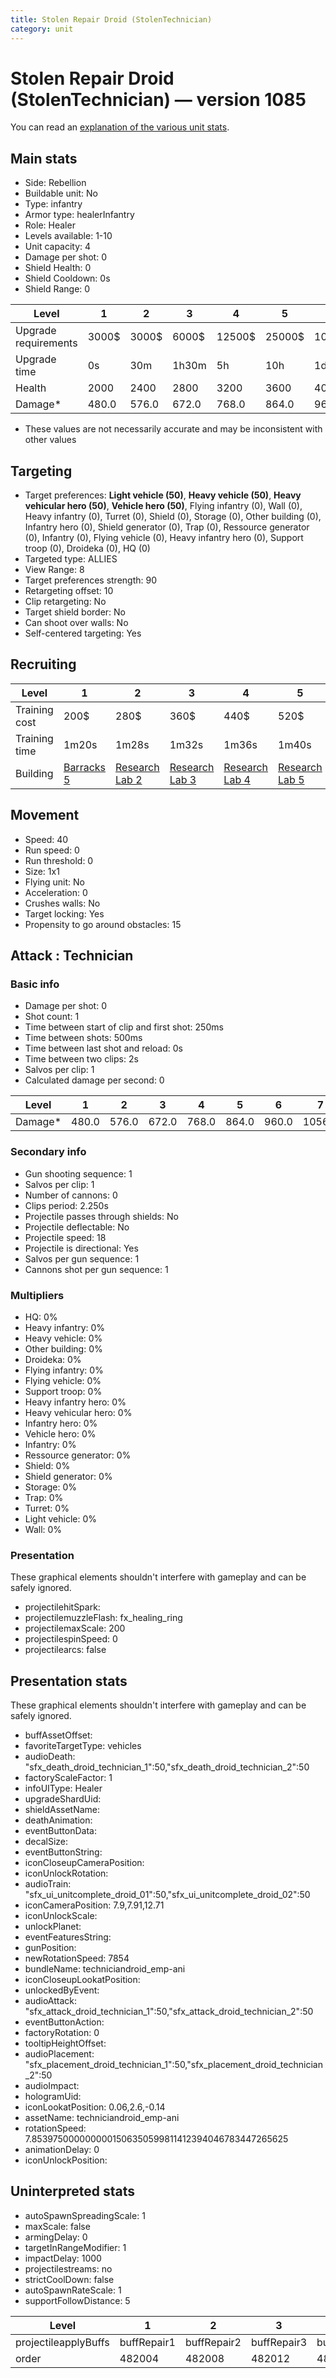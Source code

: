 ```yaml
---
title: Stolen Repair Droid (StolenTechnician)
category: unit
---
```


# Stolen Repair Droid (StolenTechnician) — version 1085

You can read an [explanation  of the various unit stats](unitexplained.md).

## Main stats

  * Side: Rebellion
  * Buildable unit: No
  * Type: infantry
  * Armor type: healerInfantry
  * Role: Healer
  * Levels available: 1-10
  * Unit capacity: 4
  * Damage per shot: 0
  * Shield Health: 0
  * Shield Cooldown: 0s
  * Shield Range: 0

|Level               |1    |2    |3    |4     |5     |6      |7      |8      |9       |10      |
|--------------------|-----|-----|-----|------|------|-------|-------|-------|--------|--------|
|Upgrade requirements|3000$|3000$|6000$|12500$|25000$|100000$|160000$|320000$|1000000$|1750000$|
|Upgrade time        |0s   |30m  |1h30m|5h    |10h   |1d12h  |2d12h  |4d     |6d      |1w2d    |
|Health              |2000 |2400 |2800 |3200  |3600  |4000   |4400   |4800   |5200    |6000    |
|Damage*             |480.0|576.0|672.0|768.0 |864.0 |960.0  |1056.0 |1152.0 |1248.0  |1440.0  |

* These values are not necessarily accurate and may be inconsistent with other values

## Targeting

  * Target preferences: **Light vehicle (50)**, **Heavy vehicle (50)**, **Heavy vehicular hero (50)**, **Vehicle hero (50)**, Flying infantry (0), Wall (0), Heavy infantry (0), Turret (0), Shield (0), Storage (0), Other building (0), Infantry hero (0), Shield generator (0), Trap (0), Ressource generator (0), Infantry (0), Flying vehicle (0), Heavy infantry hero (0), Support troop (0), Droideka (0), HQ (0)
  * Targeted type: ALLIES
  * View Range: 8
  * Target preferences strength: 90
  * Retargeting offset: 10
  * Clip retargeting: No
  * Target shield border: No
  * Can shoot over walls: No
  * Self-centered targeting: Yes

## Recruiting

|Level        |1                               |2                                     |3                                     |4                                     |5                                     |6                                     |7                                     |8                                     |9                                     |10                                     |
|-------------|--------------------------------|--------------------------------------|--------------------------------------|--------------------------------------|--------------------------------------|--------------------------------------|--------------------------------------|--------------------------------------|--------------------------------------|---------------------------------------|
|Training cost|200$                            |280$                                  |360$                                  |440$                                  |520$                                  |600$                                  |680$                                  |800$                                  |840$                                  |920$                                   |
|Training time|1m20s                           |1m28s                                 |1m32s                                 |1m36s                                 |1m40s                                 |1m44s                                 |1m48s                                 |1m52s                                 |1m56s                                 |2m                                     |
|Building     |[Barracks 5](rebelBarracks.html)|[Research Lab 2](rebelOffenseLab.html)|[Research Lab 3](rebelOffenseLab.html)|[Research Lab 4](rebelOffenseLab.html)|[Research Lab 5](rebelOffenseLab.html)|[Research Lab 6](rebelOffenseLab.html)|[Research Lab 7](rebelOffenseLab.html)|[Research Lab 8](rebelOffenseLab.html)|[Research Lab 9](rebelOffenseLab.html)|[Research Lab 10](rebelOffenseLab.html)|

## Movement

  * Speed: 40
  * Run speed: 0
  * Run threshold: 0
  * Size: 1x1
  * Flying unit: No
  * Acceleration: 0
  * Crushes walls: No
  * Target locking: Yes
  * Propensity to go around obstacles: 15

## Attack : Technician

### Basic info

  * Damage per shot: 0
  * Shot count: 1
  * Time between start of clip and first shot: 250ms
  * Time between shots: 500ms
  * Time between last shot and reload: 0s
  * Time between two clips: 2s
  * Salvos per clip: 1
  * Calculated damage per second: 0

|Level  |1    |2    |3    |4    |5    |6    |7     |8     |9     |10    |
|-------|-----|-----|-----|-----|-----|-----|------|------|------|------|
|Damage*|480.0|576.0|672.0|768.0|864.0|960.0|1056.0|1152.0|1248.0|1440.0|

### Secondary info

  * Gun shooting sequence: 1
  * Salvos per clip: 1
  * Number of cannons: 0
  * Clips period: 2.250s
  * Projectile passes through shields: No
  * Projectile deflectable: No
  * Projectile speed: 18
  * Projectile is directional: Yes
  * Salvos per gun sequence: 1
  * Cannons shot per gun sequence: 1

### Multipliers

  * HQ: 0%
  * Heavy infantry: 0%
  * Heavy vehicle: 0%
  * Other building: 0%
  * Droideka: 0%
  * Flying infantry: 0%
  * Flying vehicle: 0%
  * Support troop: 0%
  * Heavy infantry hero: 0%
  * Heavy vehicular hero: 0%
  * Infantry hero: 0%
  * Vehicle hero: 0%
  * Infantry: 0%
  * Ressource generator: 0%
  * Shield: 0%
  * Shield generator: 0%
  * Storage: 0%
  * Trap: 0%
  * Turret: 0%
  * Light vehicle: 0%
  * Wall: 0%

### Presentation

These graphical elements shouldn't interfere with gameplay and can be safely ignored.

  * projectilehitSpark: 
  * projectilemuzzleFlash: fx_healing_ring
  * projectilemaxScale: 200
  * projectilespinSpeed: 0
  * projectilearcs: false

## Presentation stats

These graphical elements shouldn't interfere with gameplay and can be safely ignored.

  * buffAssetOffset: 
  * favoriteTargetType: vehicles
  * audioDeath: "sfx_death_droid_technician_1":50,"sfx_death_droid_technician_2":50
  * factoryScaleFactor: 1
  * infoUIType: Healer
  * upgradeShardUid: 
  * shieldAssetName: 
  * deathAnimation: 
  * eventButtonData: 
  * decalSize: 
  * eventButtonString: 
  * iconCloseupCameraPosition: 
  * iconUnlockRotation: 
  * audioTrain: "sfx_ui_unitcomplete_droid_01":50,"sfx_ui_unitcomplete_droid_02":50
  * iconCameraPosition: 7.9,7.91,12.71
  * iconUnlockScale: 
  * unlockPlanet: 
  * eventFeaturesString: 
  * gunPosition: 
  * newRotationSpeed: 7854
  * bundleName: techniciandroid_emp-ani
  * iconCloseupLookatPosition: 
  * unlockedByEvent: 
  * audioAttack: "sfx_attack_droid_technician_1":50,"sfx_attack_droid_technician_2":50
  * eventButtonAction: 
  * factoryRotation: 0
  * tooltipHeightOffset: 
  * audioPlacement: "sfx_placement_droid_technician_1":50,"sfx_placement_droid_technician_2":50
  * audioImpact: 
  * hologramUid: 
  * iconLookatPosition: 0.06,2.6,-0.14
  * assetName: techniciandroid_emp-ani
  * rotationSpeed: 7.8539750000000001506350599811412394046783447265625
  * animationDelay: 0
  * iconUnlockPosition: 

## Uninterpreted stats

  * autoSpawnSpreadingScale: 1
  * maxScale: false
  * armingDelay: 0
  * targetInRangeModifier: 1
  * impactDelay: 1000
  * projectilestreams: no
  * strictCoolDown: false
  * autoSpawnRateScale: 1
  * supportFollowDistance: 5

|Level               |1          |2          |3          |4          |5          |6          |7          |8          |9          |10          |
|--------------------|-----------|-----------|-----------|-----------|-----------|-----------|-----------|-----------|-----------|------------|
|projectileapplyBuffs|buffRepair1|buffRepair2|buffRepair3|buffRepair4|buffRepair5|buffRepair6|buffRepair7|buffRepair8|buffRepair9|buffRepair10|
|order               |482004     |482008     |482012     |482016     |482020     |482024     |482028     |482032     |482036     |482040      |


